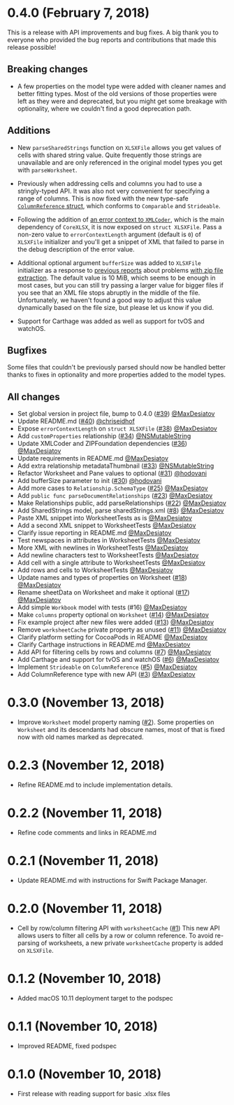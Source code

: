#  0.4.0 (February 7, 2018)

This is a release with API improvements and bug fixes. A big thank you to everyone
who provided the bug reports and contributions that made this release possible!

## Breaking changes

* A few properties on the model type were added with cleaner names and better
fitting types. Most of the old versions of those properties were left as they
were and deprecated, but you might get some breakage with optionality, where we
couldn't find a good deprecation path.

## Additions

* New `parseSharedStrings` function on `XLSXFile` allows you get values of
cells with shared string value. Quite frequently those strings are
unavailable and are only referenced in the original model types you get with
`parseWorksheet`.


* Previously when addressing cells and columns you had to use a stringly-typed
API. It was also not very convenient for specifying a range of columns. This
is now fixed with the new type-safe [`ColumnReference`
struct](https://github.com/MaxDesiatov/CoreXLSX/blob/cf0c7f44e8bf80fdd60fa12b3aa27a15cc79ef86/Tests/CoreXLSXTests/CellReference.swift#L61),
which conforms to `Comparable` and `Strideable`.

* Following the addition of [an error context to
`XMLCoder`](https://github.com/MaxDesiatov/XMLCoder/pull/46), which is the main
dependency of `CoreXLSX`, it is now exposed on `struct XLSXFile`. Pass a
non-zero value to `errorContextLength` argument (default is `0`) of `XLSXFile`
initializer and you'll get a snippet of XML that failed to parse in the debug
description of the error value.

* Additional optional argument `bufferSize` was added to `XLSXFile` initializer as
a response to [previous
reports](https://github.com/MaxDesiatov/CoreXLSX/issues/27) about problems [with
zip file extraction](https://github.com/MaxDesiatov/CoreXLSX/issues/26). The
default value is 10 MiB, which seems to be enough in most cases, but you can
still try passing a larger value for bigger files if you see that an XML file
stops abruptly in the middle of the file. Unfortunately, we haven't found a good
way to adjust this value dynamically based on the file size, but please let us
know if you did.

* Support for Carthage was added as well as support for tvOS and watchOS.

## Bugfixes

Some files that couldn't be previously parsed should now be handled better
thanks to fixes in optionality and more properties added to the model types.

## All changes

* Set global version in project file, bump to 0.4.0 ([#39](https://github.com/MaxDesiatov/CoreXLSX/pull/39))
[@MaxDesiatov](https://github.com/MaxDesiatov)
* Update README.md ([#40](https://github.com/MaxDesiatov/CoreXLSX/pull/40))
[@chriseidhof](https://github.com/chriseidhof)
* Expose `errorContextLength` on `struct XLSXFile` ([#38](https://github.com/MaxDesiatov/CoreXLSX/pull/38))
[@MaxDesiatov](https://github.com/MaxDesiatov)
* Add `customProperties` relationship ([#34](https://github.com/MaxDesiatov/CoreXLSX/pull/34))
[@NSMutableString](https://github.com/NSMutableString)
* Update XMLCoder and ZIPFoundation dependencies ([#36](https://github.com/MaxDesiatov/CoreXLSX/pull/36))
[@MaxDesiatov](https://github.com/MaxDesiatov)
* Update requirements in README.md
[@MaxDesiatov](https://github.com/MaxDesiatov)
* Add extra relationship metadataThumbnail ([#33](https://github.com/MaxDesiatov/CoreXLSX/pull/33))
[@NSMutableString](https://github.com/NSMutableString)
* Refactor Worksheet and Pane values to optional ([#31](https://github.com/MaxDesiatov/CoreXLSX/pull/31))
[@hodovani](https://github.com/hodovani)
* Add bufferSize parameter to init ([#30](https://github.com/MaxDesiatov/CoreXLSX/pull/30))
[@hodovani](https://github.com/hodovani)
* Add more cases to `Relationship.SchemaType` ([#25](https://github.com/MaxDesiatov/CoreXLSX/pull/25))
[@MaxDesiatov](https://github.com/MaxDesiatov)
* Add `public func parseDocumentRelationships` ([#23](https://github.com/MaxDesiatov/CoreXLSX/pull/23))
[@MaxDesiatov](https://github.com/MaxDesiatov)
* Make Relationships public, add parseRelationships ([#22](https://github.com/MaxDesiatov/CoreXLSX/pull/22))
[@MaxDesiatov](https://github.com/MaxDesiatov)
* Add SharedStrings model, parse sharedStrings.xml ([#8](https://github.com/MaxDesiatov/CoreXLSX/pull/8))
[@MaxDesiatov](https://github.com/MaxDesiatov)
* Paste XML snippet into WorksheetTests as is
[@MaxDesiatov](https://github.com/MaxDesiatov)
* Add a second XML snippet to WorksheetTests
[@MaxDesiatov](https://github.com/MaxDesiatov)
* Clarify issue reporting in README.md
[@MaxDesiatov](https://github.com/MaxDesiatov)
* Test newspaces in attributes in WorksheetTests
[@MaxDesiatov](https://github.com/MaxDesiatov)
* More XML with newlines in WorksheetTests
[@MaxDesiatov](https://github.com/MaxDesiatov)
* Add newline characters test to WorksheetTests
[@MaxDesiatov](https://github.com/MaxDesiatov)
* Add cell with a single attribute to WorksheetTests
[@MaxDesiatov](https://github.com/MaxDesiatov)
* Add rows and cells to WorksheetTests
[@MaxDesiatov](https://github.com/MaxDesiatov)
* Update names and types of properties on Worksheet ([#18](https://github.com/MaxDesiatov/CoreXLSX/pull/18))
[@MaxDesiatov](https://github.com/MaxDesiatov)
* Rename sheetData on Worksheet and make it optional ([#17](https://github.com/MaxDesiatov/CoreXLSX/pull/17))
[@MaxDesiatov](https://github.com/MaxDesiatov)
* Add simple `Workbook` model with tests (#16)
[@MaxDesiatov](https://github.com/MaxDesiatov)
* Make `columns` property optional on `Worksheet` ([#14](https://github.com/MaxDesiatov/CoreXLSX/pull/14))
[@MaxDesiatov](https://github.com/MaxDesiatov)
* Fix example project after new files were added ([#13](https://github.com/MaxDesiatov/CoreXLSX/pull/13))
[@MaxDesiatov](https://github.com/MaxDesiatov)
* Remove `worksheetCache` private property as unused ([#11](https://github.com/MaxDesiatov/CoreXLSX/pull/11))
[@MaxDesiatov](https://github.com/MaxDesiatov)
* Clarify platform setting for CocoaPods in README
[@MaxDesiatov](https://github.com/MaxDesiatov)
* Clarify Carthage instructions in README.md
[@MaxDesiatov](https://github.com/MaxDesiatov)
* Add API for filtering cells by rows and columns ([#7](https://github.com/MaxDesiatov/CoreXLSX/pull/7))
[@MaxDesiatov](https://github.com/MaxDesiatov)
* Add Carthage and support for tvOS and watchOS ([#6](https://github.com/MaxDesiatov/CoreXLSX/pull/6))
[@MaxDesiatov](https://github.com/MaxDesiatov)
* Implement `Strideable` on `ColumnReference` ([#5](https://github.com/MaxDesiatov/CoreXLSX/pull/5))
[@MaxDesiatov](https://github.com/MaxDesiatov)
* Add ColumnReference type with new API ([#3](https://github.com/MaxDesiatov/CoreXLSX/pull/3))
[@MaxDesiatov](https://github.com/MaxDesiatov)


#  0.3.0 (November 13, 2018)

* Improve `Worksheet` model property naming ([#2](https://github.com/MaxDesiatov/CoreXLSX/pull/2)).
Some properties on `Worksheet` and its descendants had obscure names, most of that is
fixed now with old names marked as deprecated.

# 0.2.3 (November 12, 2018)

* Refine README.md to include implementation details.

# 0.2.2 (November 11, 2018)

* Refine code comments and links in README.md

# 0.2.1 (November 11, 2018)

* Update README.md with instructions for Swift Package Manager.

# 0.2.0 (November 11, 2018)

* Cell by row/column filtering API with `worksheetCache` ([#1](https://github.com/MaxDesiatov/CoreXLSX/pull/1))
This new API allows users to filter all cells by a row or column reference. To avoid
re-parsing of worksheets, a new private `worksheetCache` property is added on `XLSXFile`.

# 0.1.2 (November 10, 2018)

* Added macOS 10.11 deployment target to the podspec

# 0.1.1 (November 10, 2018)

* Improved README, fixed podspec

# 0.1.0 (November 10, 2018)

* First release with reading support for basic .xlsx files
